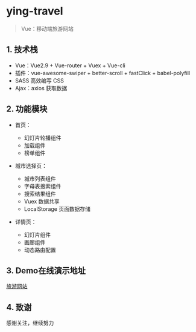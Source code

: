 # ying-travel

> Vue：移动端旅游网站

## 1. 技术栈

- Vue：Vue2.9 + Vue-router + Vuex + Vue-cli
- 插件：vue-awesome-swiper + better-scroll + fastClick + babel-polyfill
- SASS 高效编写 CSS
- Ajax：axios 获取数据

## 2. 功能模块

- 首页：
  - 幻灯片轮播组件
  - 加载组件
  - 榜单组件
  
- 城市选择页：
  - 城市列表组件
  - 字母表搜索组件
  - 搜索结果组件
  - Vuex 数据共享
  - LocalStorage 页面数据存储
  
- 详情页：
  - 幻灯片组件
  - 画廊组件
  - 动态路由配置

## 3. Demo在线演示地址

[旅游网站](https://ying-king.github.io/ying-travel/dist/#/home)

## 4. 致谢

感谢关注，继续努力
